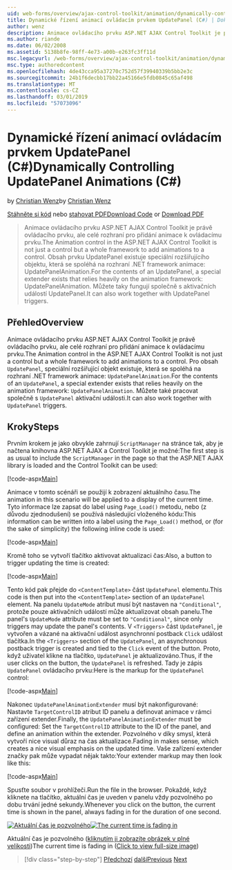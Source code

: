 ```yaml
---
uid: web-forms/overview/ajax-control-toolkit/animation/dynamically-controlling-updatepanel-animations-cs
title: Dynamické řízení animací ovládacím prvkem UpdatePanel (C#) | Dokumentace Microsoftu
author: wenz
description: Animace ovládacího prvku ASP.NET AJAX Control Toolkit je právě ovládacího prvku, ale celé rozhraní pro přidání animace k ovládacímu prvku. Pro obsah...
ms.author: riande
ms.date: 06/02/2008
ms.assetid: 5138b8fe-98ff-4e73-a00b-e263fc3ff11d
msc.legacyurl: /web-forms/overview/ajax-control-toolkit/animation/dynamically-controlling-updatepanel-animations-cs
msc.type: authoredcontent
ms.openlocfilehash: 4de43cca95a37270c752d57f39940339b5bb2e3c
ms.sourcegitcommit: 24b1f6decbb17bb22a45166e5fdb0845c65af498
ms.translationtype: MT
ms.contentlocale: cs-CZ
ms.lasthandoff: 03/01/2019
ms.locfileid: "57073096"
---
```

<a name="dynamically-controlling-updatepanel-animations-c"></a><span data-ttu-id="77c58-104">Dynamické řízení animací ovládacím prvkem UpdatePanel (C#)</span><span class="sxs-lookup"><span data-stu-id="77c58-104">Dynamically Controlling UpdatePanel Animations (C#)</span></span>
====================
<span data-ttu-id="77c58-105">by [Christian Wenz](https://github.com/wenz)</span><span class="sxs-lookup"><span data-stu-id="77c58-105">by [Christian Wenz](https://github.com/wenz)</span></span>

<span data-ttu-id="77c58-106">[Stáhněte si kód](http://download.microsoft.com/download/9/3/f/93f8daea-bebd-4821-833b-95205389c7d0/UpdatePanelAnimation2.cs.zip) nebo [stahovat PDF](http://download.microsoft.com/download/b/6/a/b6ae89ee-df69-4c87-9bfb-ad1eb2b23373/updatepanelanimation2CS.pdf)</span><span class="sxs-lookup"><span data-stu-id="77c58-106">[Download Code](http://download.microsoft.com/download/9/3/f/93f8daea-bebd-4821-833b-95205389c7d0/UpdatePanelAnimation2.cs.zip) or [Download PDF](http://download.microsoft.com/download/b/6/a/b6ae89ee-df69-4c87-9bfb-ad1eb2b23373/updatepanelanimation2CS.pdf)</span></span>

> <span data-ttu-id="77c58-107">Animace ovládacího prvku ASP.NET AJAX Control Toolkit je právě ovládacího prvku, ale celé rozhraní pro přidání animace k ovládacímu prvku.</span><span class="sxs-lookup"><span data-stu-id="77c58-107">The Animation control in the ASP.NET AJAX Control Toolkit is not just a control but a whole framework to add animations to a control.</span></span> <span data-ttu-id="77c58-108">Obsah prvku UpdatePanel existuje speciální rozšiřujícího objektu, která se spoléhá na rozhraní .NET framework animace: UpdatePanelAnimation.</span><span class="sxs-lookup"><span data-stu-id="77c58-108">For the contents of an UpdatePanel, a special extender exists that relies heavily on the animation framework: UpdatePanelAnimation.</span></span> <span data-ttu-id="77c58-109">Můžete taky fungují společně s aktivačních událostí UpdatePanel.</span><span class="sxs-lookup"><span data-stu-id="77c58-109">It can also work together with UpdatePanel triggers.</span></span>


## <a name="overview"></a><span data-ttu-id="77c58-110">Přehled</span><span class="sxs-lookup"><span data-stu-id="77c58-110">Overview</span></span>

<span data-ttu-id="77c58-111">Animace ovládacího prvku ASP.NET AJAX Control Toolkit je právě ovládacího prvku, ale celé rozhraní pro přidání animace k ovládacímu prvku.</span><span class="sxs-lookup"><span data-stu-id="77c58-111">The Animation control in the ASP.NET AJAX Control Toolkit is not just a control but a whole framework to add animations to a control.</span></span> <span data-ttu-id="77c58-112">Pro obsah `UpdatePanel`, speciální rozšiřující objekt existuje, která se spoléhá na rozhraní .NET framework animace: `UpdatePanelAnimation`.</span><span class="sxs-lookup"><span data-stu-id="77c58-112">For the contents of an `UpdatePanel`, a special extender exists that relies heavily on the animation framework: `UpdatePanelAnimation`.</span></span> <span data-ttu-id="77c58-113">Můžete také pracovat společně s `UpdatePanel` aktivační události.</span><span class="sxs-lookup"><span data-stu-id="77c58-113">It can also work together with `UpdatePanel` triggers.</span></span>

## <a name="steps"></a><span data-ttu-id="77c58-114">Kroky</span><span class="sxs-lookup"><span data-stu-id="77c58-114">Steps</span></span>

<span data-ttu-id="77c58-115">Prvním krokem je jako obvykle zahrnují `ScriptManager` na stránce tak, aby je načtena knihovna ASP.NET AJAX a Control Toolkit je možné:</span><span class="sxs-lookup"><span data-stu-id="77c58-115">The first step is as usual to include the `ScriptManager` in the page so that the ASP.NET AJAX library is loaded and the Control Toolkit can be used:</span></span>


[!code-aspx[Main](dynamically-controlling-updatepanel-animations-cs/samples/sample1.aspx)]

<span data-ttu-id="77c58-116">Animace v tomto scénáři se použijí k zobrazení aktuálního času.</span><span class="sxs-lookup"><span data-stu-id="77c58-116">The animation in this scenario will be applied to a display of the current time.</span></span> <span data-ttu-id="77c58-117">Tyto informace lze zapsat do label using `Page_Load()` metodu, nebo (z důvodu zjednodušení) se používá následující vloženého kódu:</span><span class="sxs-lookup"><span data-stu-id="77c58-117">This information can be written into a label using the `Page_Load()` method, or (for the sake of simplicity) the following inline code is used:</span></span>


[!code-aspx[Main](dynamically-controlling-updatepanel-animations-cs/samples/sample2.aspx)]

<span data-ttu-id="77c58-118">Kromě toho se vytvoří tlačítko aktivovat aktualizaci čas:</span><span class="sxs-lookup"><span data-stu-id="77c58-118">Also, a button to trigger updating the time is created:</span></span>


[!code-aspx[Main](dynamically-controlling-updatepanel-animations-cs/samples/sample3.aspx)]

<span data-ttu-id="77c58-119">Tento kód pak přejde do `<ContentTemplate>` část `UpdatePanel` elementu.</span><span class="sxs-lookup"><span data-stu-id="77c58-119">This code is then put into the `<ContentTemplate>` section of an `UpdatePanel` element.</span></span> <span data-ttu-id="77c58-120">Na panelu `UpdateMode` atribut musí být nastaven na `"Conditional"`, protože pouze aktivačních událostí může aktualizovat obsah panelu.</span><span class="sxs-lookup"><span data-stu-id="77c58-120">The panel's `UpdateMode` attribute must be set to `"Conditional"`, since only triggers may update the panel's contents.</span></span> <span data-ttu-id="77c58-121">V `<Triggers>` část `UpdatePanel`, je vytvořen a vázané na aktivační událost asynchronní postback `Click` událost tlačítka.</span><span class="sxs-lookup"><span data-stu-id="77c58-121">In the `<Triggers>` section of the `UpdatePanel`, an asynchronous postback trigger is created and tied to the `Click` event of the button.</span></span> <span data-ttu-id="77c58-122">Proto, když uživatel klikne na tlačítko, `UpdatePanel` je aktualizováno.</span><span class="sxs-lookup"><span data-stu-id="77c58-122">Thus, if the user clicks on the button, the `UpdatePanel` is refreshed.</span></span> <span data-ttu-id="77c58-123">Tady je zápis `UpdatePanel` ovládacího prvku:</span><span class="sxs-lookup"><span data-stu-id="77c58-123">Here is the markup for the `UpdatePanel` control:</span></span>


[!code-aspx[Main](dynamically-controlling-updatepanel-animations-cs/samples/sample4.aspx)]

<span data-ttu-id="77c58-124">Nakonec `UpdatePanelAnimationExtender` musí být nakonfigurované: Nastavte `TargetControlID` atribut ID panelu a definovat animace v rámci zařízení extender.</span><span class="sxs-lookup"><span data-stu-id="77c58-124">Finally, the `UpdatePanelAnimationExtender` must be configured: Set the `TargetControlID` attribute to the ID of the panel, and define an animation within the extender.</span></span> <span data-ttu-id="77c58-125">Pozvolného v díky smysl, která vytvoří nice visual důraz na čas aktualizace.</span><span class="sxs-lookup"><span data-stu-id="77c58-125">Fading in makes sense, which creates a nice visual emphasis on the updated time.</span></span> <span data-ttu-id="77c58-126">Vaše zařízení extender značky pak může vypadat nějak takto:</span><span class="sxs-lookup"><span data-stu-id="77c58-126">Your extender markup may then look like this:</span></span>


[!code-aspx[Main](dynamically-controlling-updatepanel-animations-cs/samples/sample5.aspx)]

<span data-ttu-id="77c58-127">Spusťte soubor v prohlížeči.</span><span class="sxs-lookup"><span data-stu-id="77c58-127">Run the file in the browser.</span></span> <span data-ttu-id="77c58-128">Pokaždé, když kliknete na tlačítko, aktuální čas je uveden v panelu vždy pozvolného po dobu trvání jedné sekundy.</span><span class="sxs-lookup"><span data-stu-id="77c58-128">Whenever you click on the button, the current time is shown in the panel, always fading in for the duration of one second.</span></span>


<span data-ttu-id="77c58-129">[![Aktuální čas je pozvolného](dynamically-controlling-updatepanel-animations-cs/_static/image2.png)](dynamically-controlling-updatepanel-animations-cs/_static/image1.png)</span><span class="sxs-lookup"><span data-stu-id="77c58-129">[![The current time is fading in](dynamically-controlling-updatepanel-animations-cs/_static/image2.png)](dynamically-controlling-updatepanel-animations-cs/_static/image1.png)</span></span>

<span data-ttu-id="77c58-130">Aktuální čas je pozvolného ([kliknutím ji zobrazíte obrázek v plné velikosti](dynamically-controlling-updatepanel-animations-cs/_static/image3.png))</span><span class="sxs-lookup"><span data-stu-id="77c58-130">The current time is fading in ([Click to view full-size image](dynamically-controlling-updatepanel-animations-cs/_static/image3.png))</span></span>

> [!div class="step-by-step"]
> <span data-ttu-id="77c58-131">[Předchozí](animating-an-updatepanel-control-cs.md)
> [další](adding-animation-to-a-control-vb.md)</span><span class="sxs-lookup"><span data-stu-id="77c58-131">[Previous](animating-an-updatepanel-control-cs.md)
[Next](adding-animation-to-a-control-vb.md)</span></span>
